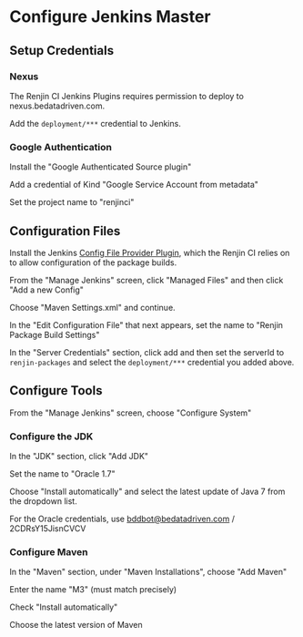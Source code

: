 
# Configure Jenkins Master


## Setup Credentials

### Nexus

The Renjin CI Jenkins Plugins requires permission to deploy to nexus.bedatadriven.com. 

Add the `deployment/***` credential to Jenkins.


### Google Authentication

Install the "Google Authenticated Source plugin"

Add a credential of Kind "Google Service Account from metadata"

Set the project name to "renjinci"


## Configuration Files

Install the Jenkins [Config File Provider Plugin](https://wiki.jenkins-ci.org/display/JENKINS/Config+File+Provider+Plugin),
which the Renjin CI relies on to allow configuration of the package builds.

From the "Manage Jenkins" screen, click "Managed Files" and then click "Add a new Config"

Choose "Maven Settings.xml" and continue.

In the "Edit Configuration File" that next appears, set the name to "Renjin Package Build Settings"

In the "Server Credentials" section, click add and then set the serverId to `renjin-packages` and select
the `deployment/***` credential you added above.

## Configure Tools

From the "Manage Jenkins" screen, choose "Configure System" 

### Configure the JDK

In the "JDK" section, click "Add JDK"

Set the name to "Oracle 1.7"

Choose "Install automatically" and select the latest update of Java 7 from the dropdown list.

For the Oracle credentials, use bddbot@bedatadriven.com / 2CDRsY15JisnCVCV

### Configure Maven

In the "Maven" section, under "Maven Installations", choose "Add Maven"

Enter the name "M3" (must match precisely)

Check "Install automatically"

Choose the latest version of Maven


